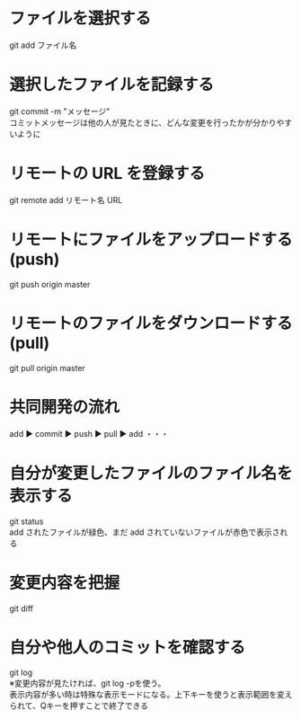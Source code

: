 # ファイルを選択する
git add ファイル名

# 選択したファイルを記録する
git commit -m "メッセージ"<br>
コミットメッセージは他の人が見たときに、どんな変更を行ったかが分かりやすいように

# リモートの URL を登録する
git remote add リモート名 URL

# リモートにファイルをアップロードする(push)
git push origin master

# リモートのファイルをダウンロードする(pull)
git pull origin master

# 共同開発の流れ
 add ▶︎ commit ▶︎ push ▶︎ pull ▶︎ add ・・・

# 自分が変更したファイルのファイル名を表示する
git status<br>
add されたファイルが緑色、まだ add されていないファイルが赤色で表示される

# 変更内容を把握
git diff

# 自分や他人のコミットを確認する
git log<br>
※変更内容が見たければ、git log -pを使う。<br>
表示内容が多い時は特殊な表示モードになる。上下キーを使うと表示範囲を変えられて、Qキーを押すことで終了できる

